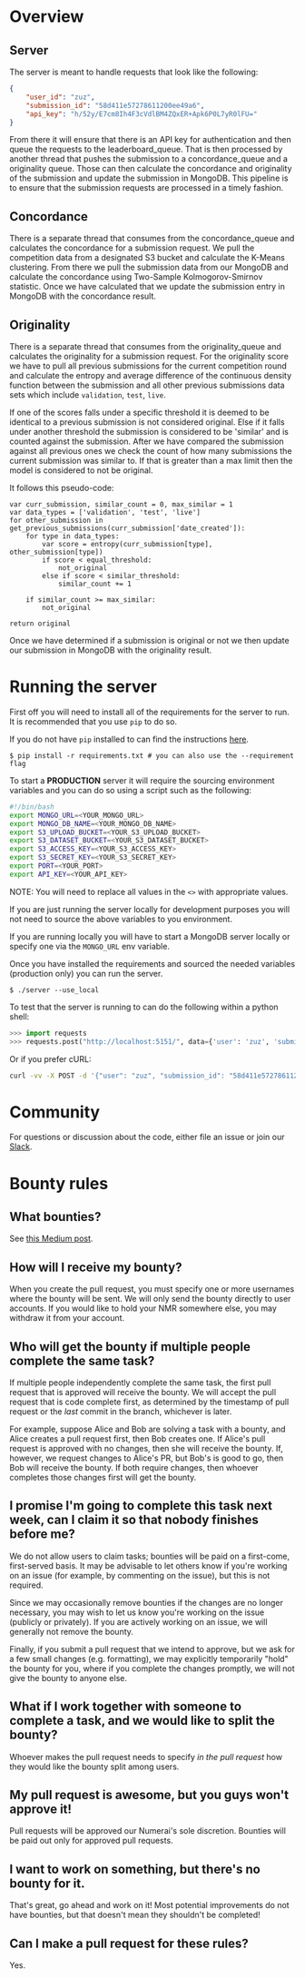 Overview
========

Server
------

The server is meant to handle requests that look like the following:

``` json
{
    "user_id": "zuz",
    "submission_id": "58d411e57278611200ee49a6",
    "api_key": "h/52y/E7cm8Ih4F3cVdlBM4ZQxER+Apk6P0L7yR0lFU="
}
```

From there it will ensure that there is an API key for authentication and then queue the requests to the leaderboard\_queue. That is then processed by another thread that pushes the submission to a concordance\_queue and a originality queue. Those can then calculate the concordance and originality of the submission and update the submission in MongoDB. This pipeline is to ensure that the submission requests are processed in a timely fashion.

Concordance
-----------

There is a separate thread that consumes from the concordance\_queue and calculates the concordance for a submission request. We pull the competition data from a designated S3 bucket and calculate the K-Means clustering. From there we pull the submission data from our MongoDB and calculate the concordance using Two-Sample Kolmogorov-Smirnov statistic. Once we have calculated that we update the submission entry in MongoDB with the concordance result.

Originality
-----------

There is a separate thread that consumes from the originality_queue and calculates the originality for a submission request. For the originality score we have to pull all previous submissions for the current competition round and calculate the entropy and average difference of the continuous density function between the submission and all other previous submissions data sets which include `validation`, `test`, `live`.

If one of the scores falls under a specific threshold it is deemed to be identical to a previous submission is not considered original. Else if it falls under another threshold the submission is considered to be 'similar' and is counted against the submission. After we have compared the submission against all previous ones we check the count of how many submissions the current submission was similar to. If that is greater than a max limit then the model is considered to not be original.

It follows this pseudo-code:

    var curr_submission, similar_count = 0, max_similar = 1
    var data_types = ['validation', 'test', 'live']
    for other_submission in get_previous_submissions(curr_submission['date_created']):
        for type in data_types:
            var score = entropy(curr_submission[type], other_submission[type])
            if score < equal_threshold:
                not_original
            else if score < similar_threshold:
                similar_count += 1

        if similar_count >= max_similar:
            not_original

    return original

Once we have determined if a submission is original or not we then update our submission in MongoDB with the originality result.

Running the server
==================

First off you will need to install all of the requirements for the server to run. It is recommended that you use `pip` to do so.

If you do not have `pip` installed to can find the instructions [here](https://pip.pypa.io/en/stable/installing/).

    $ pip install -r requirements.txt # you can also use the --requirement flag

To start a **PRODUCTION** server it will require the sourcing environment variables and you can do so using a script such as the following:

``` bash
#!/bin/bash
export MONGO_URL=<YOUR_MONGO_URL>
export MONGO_DB_NAME=<YOUR_MONGO_DB_NAME>
export S3_UPLOAD_BUCKET=<YOUR_S3_UPLOAD_BUCKET>
export S3_DATASET_BUCKET=<YOUR_S3_DATASET_BUCKET>
export S3_ACCESS_KEY=<YOUR_S3_ACCESS_KEY>
export S3_SECRET_KEY=<YOUR_S3_SECRET_KEY>
export PORT=<YOUR_PORT>
export API_KEY=<YOUR_API_KEY>
```

NOTE: You will need to replace all values in the `<>` with appropriate values.

If you are just running the server locally for development purposes you will not need to source the above variables to you environment.

If you are running locally you will have to start a MongoDB server locally or specify one via the `MONGO_URL` env variable.

Once you have installed the requirements and sourced the needed variables (production only) you can run the server.

    $ ./server --use_local

To test that the server is running to can do the following within a python shell:

``` python
>>> import requests
>>> requests.post("http://localhost:5151/", data={'user': 'zuz', 'submission_id': '58d411e57278611200ee49a6', 'competition_id': 41})
```

Or if you prefer cURL:

``` bash
curl -vv -X POST -d '{"user": "zuz", "submission_id": "58d411e57278611200ee49a6", "competition_id": 41}' 'http://localhost:5151/'
```

Community
=========

For questions or discussion about the code, either file an issue or join our [Slack](https://slack.numer.ai/).

Bounty rules
============

What bounties?
--------------

See [this Medium post](https://medium.com/numerai/open-sourcing-model-evaluation-on-numerai-295c1ea3d001).

How will I receive my bounty?
-----------------------------

When you create the pull request, you must specify one or more usernames where the bounty will be sent. We will only send the bounty directly to user accounts. If you would like to hold your NMR somewhere else, you may withdraw it from your account.

Who will get the bounty if multiple people complete the same task?
------------------------------------------------------------------

If multiple people independently complete the same task, the first pull request that is approved will receive the bounty. We will accept the pull request that is code complete first, as determined by the timestamp of pull request or the *last* commit in the branch, whichever is later.

For example, suppose Alice and Bob are solving a task with a bounty, and Alice creates a pull request first, then Bob creates one. If Alice's pull request is approved with no changes, then she will receive the bounty. If, however, we request changes to Alice's PR, but Bob's is good to go, then Bob will receive the bounty. If both require changes, then whoever completes those changes first will get the bounty.

I promise I'm going to complete this task next week, can I claim it so that nobody finishes before me?
------------------------------------------------------------------------------------------------------

We do not allow users to claim tasks; bounties will be paid on a first-come, first-served basis. It may be advisable to let others know if you're working on an issue (for example, by commenting on the issue), but this is not required.

Since we may occasionally remove bounties if the changes are no longer necessary, you may wish to let us know you're working on the issue (publicly or privately). If you are actively working on an issue, we will generally not remove the bounty.

Finally, if you submit a pull request that we intend to approve, but we ask for a few small changes (e.g. formatting), we may explicitly temporarily "hold" the bounty for you, where if you complete the changes promptly, we will not give the bounty to anyone else.

What if I work together with someone to complete a task, and we would like to split the bounty?
-----------------------------------------------------------------------------------------------

Whoever makes the pull request needs to specify *in the pull request* how they would like the bounty split among users.

My pull request is awesome, but you guys won't approve it!
----------------------------------------------------------

Pull requests will be approved our Numerai's sole discretion. Bounties will be paid out only for approved pull requests.

I want to work on something, but there's no bounty for it.
----------------------------------------------------------

That's great, go ahead and work on it! Most potential improvements do not have bounties, but that doesn't mean they shouldn't be completed!

Can I make a pull request for these rules?
------------------------------------------

Yes.
